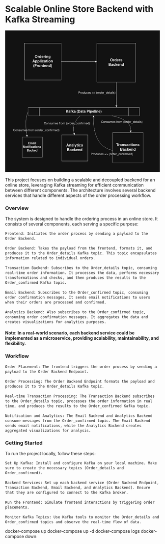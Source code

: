 # Scalable Online Store Backend with Kafka Streaming

![alt text](https://github.com/Mekazstan/kafka-orders-streaming/blob/main/Model-Diagram.png)

This project focuses on building a scalable and decoupled backend for an online store, leveraging Kafka streaming for efficient communication between different components. The architecture involves several backend services that handle different aspects of the order processing workflow.


### Overview

The system is designed to handle the ordering process in an online store. It consists of several components, each serving a specific purpose:

    Frontend: Initiates the order process by sending a payload to the Order Backend.

    Order Backend: Takes the payload from the frontend, formats it, and produces it to the Order_details Kafka topic. This topic encapsulates information related to individual orders.

    Transaction Backend: Subscribes to the Order_details topic, consuming real-time order information. It processes the data, performs necessary transformations and checks, and then produces the results to the Order_confirmed Kafka topic.

    Email Backend: Subscribes to the Order_confirmed topic, consuming order confirmation messages. It sends email notifications to users when their orders are processed and confirmed.

    Analytics Backend: Also subscribes to the Order_confirmed topic, consuming order confirmation messages. It aggregates the data and creates visualizations for analytics purposes.

#### Note: In a real-world scenario, each backend service could be implemented as a microservice, providing scalability, maintainability, and flexibility.


### Workflow

    Order Placement: The frontend triggers the order process by sending a payload to the Order Backend Endpoint.

    Order Processing: The Order Backend Endpoint formats the payload and produces it to the Order_details Kafka topic.

    Real-time Transaction Processing: The Transaction Backend subscribes to the Order_details topic, processes the order information in real time, and produces the results to the Order_confirmed Kafka topic.

    Notification and Analytics: The Email Backend and Analytics Backend consume messages from the Order_confirmed topic. The Email Backend sends email notifications, while the Analytics Backend creates aggregated visualizations for analysis.

### Getting Started

To run the project locally, follow these steps:

    Set Up Kafka: Install and configure Kafka on your local machine. Make sure to create the necessary topics (Order_details and Order_confirmed).

    Backend Services: Set up each backend service (Order Backend Endpoint, Transaction Backend, Email Backend, and Analytics Backend). Ensure that they are configured to connect to the Kafka broker.

    Run the Frontend: Simulate frontend interactions by triggering order placements.

    Monitor Kafka Topics: Use Kafka tools to monitor the Order_details and Order_confirmed topics and observe the real-time flow of data.


docker-compose up
docker-compose up -d
docker-compose logs
docker-compose down